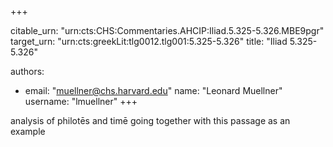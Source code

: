 +++


citable_urn: "urn:cts:CHS:Commentaries.AHCIP:Iliad.5.325-5.326.MBE9pgr"
target_urn: "urn:cts:greekLit:tlg0012.tlg001:5.325-5.326"
title: "Iliad 5.325-5.326"

authors:
- email: "muellner@chs.harvard.edu"
  name: "Leonard Muellner"
  username: "lmuellner"
+++

<p>analysis of philotēs and timē going together with this passage as an example</p>